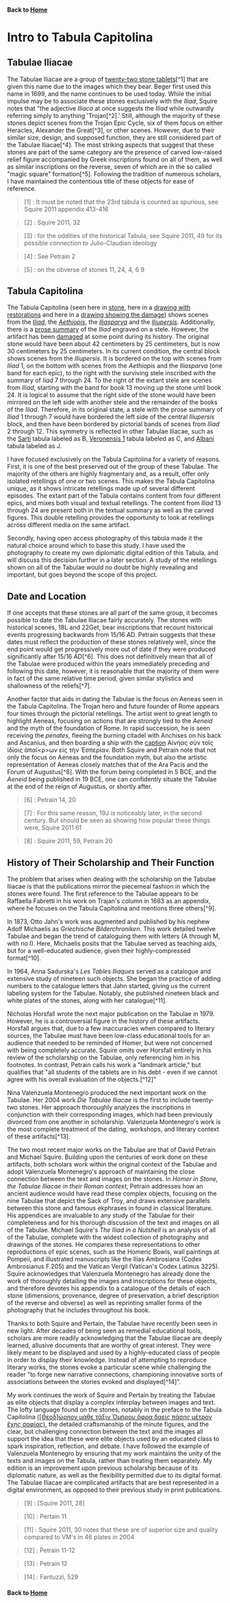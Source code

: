 #### Back to [Home](https://brclar15.github.io/tabulaCapitolina/)

# Intro to Tabula Capitolina

## Tabulae Iliacae

The Tabulae Iliacae are a group of [twenty-two stone tablets](https://github.com/brclar15/tabulaCapitolina/blob/master/tabulae.md)[^1] that are given this name due to the images which they bear. Beger first used this name in 1699, and the name continues to be used today. While the initial impulse may be to associate these stones exclusively with the *Iliad*, Squire notes that "the adjective *Iliaca* at once suggests the *Iliad* while outwardly referring simply to anything 'Trojan[^2].' Still, although the majority of these stones depict scenes from the Trojan Epic Cycle, six of them focus on either Heracles, Alexander the Great[^3], or other scenes. However, due to their similar size, design, and supposed function, they are still considered part of the Tabulae Iliacae[^4]. The most striking aspects that suggest that these stones are part of the same category are the presence of carved low-raised relief figure accompanied by Greek inscriptions found on all of them, as well as similar inscriptions on the reverse, seven of which are in the so called "magic square" formation[^5]. Following the tradition of numerous scholars, I have maintained the contentious title of these objects for ease of reference. 

> [1] : It must be noted that the 23rd tabula is counted as spurious, see Squire 2011 appendix 413-416

> [2] : Squire 2011, 32

> [3] : for the oddities of the historical Tabula, see Squire 2011, 49 for its possible connection to Julio-Claudian ideology 

> [4] : See Petrain 2

> [5] : on the obverse of stones 11, 24, 4, 6 9


## Tabula Capitolina

The Tabula Capitolina (seen here in [stone](http://shot.holycross.edu/eikon/tabulaeiliacae/Capitoline_1.jpg), here in a [drawing with restorations](http://www.mediterranees.net/art_antique/oeuvres/iliaca/images/capitolina1.gif) and here in a [drawing showing the damage](http://shot.holycross.edu/eikon/tabulaeiliacae/jahn1873-page142.jpg)) shows scenes from the [*Iliad*](http://www.homermultitext.org/ict2/?urn=urn:cite:hmt:capimgs.2017a:Capitoline_15@0.6897,0.01215,0.3016,0.9873), the [*Aethiopis*](http://www.homermultitext.org/ict2/?urn=urn:cite:hmt:capimgs.2017a:Capitoline_15@0.03516,0.8409,0.6111,0.09838), the [*Iliasparva*](http://www.homermultitext.org/ict2/?urn=urn:cite:hmt:capimgs.2017a:Capitoline_15@0.03125,0.9103,0.6684,0.08941) and the [*Iliupersis*](http://www.homermultitext.org/ict2/?urn=urn:cite:hmt:capimgs.2017a:Capitoline_15@0.04188,0.09288,0.5927,0.7694). Additionally, there is a [prose summary](http://www.homermultitext.org/ict2/?urn=urn:cite:hmt:capimgs.2017a:Capitoline_15@0.5864,0.1027,0.1278,0.7746) of the *Iliad* engraved on a stele. However, the artifact has been [damaged](http://www.homermultitext.org/ict2/?urn=urn:cite:hmt:capimgs.2017a:Capitoline_15@0.001085,0.001736,0.1706,0.9974) at some point during its history. The original stone would have been about 42 centimeters by 25 centimeters, but is now 30 centimeters by 25 centimeters. In its current condition, the central block shows scenes from the *Iliupersis*. It is bordered on the top with scenes from *Iliad* 1, on the bottom with scenes from the *Aethiopis* and the *Iliasparva* (one band for each epic), to the right with the surviving stele inscribed with the summary of *Iiad* 7 through 24. To the right of the extant stele are scenes from *Iliad*, starting with the band for book 13 moving up the stone until book 24. It is logical to assume that the right side of the stone would have been mirrored on the left side with another stele and the remainder of the books of the *Iliad*. Therefore, in its original state, a stele with the prose summary of *Iliad* 1 through 7 would have bordered the left side of the central *Iliupersis* block, and then have been bordered by pictorial bands of scenes from *Iliad* 2 through 12. This symmetry is reflected in other Tabulae Iliacae, such as the [Sarti](http://shot.holycross.edu/eikon/tabulaeiliacae/jahn1873-page143.jpg) tabula labeled as B, [Veronensis 1](http://shot.holycross.edu/eikon/tabulaeiliacae/jahn1873-page144.jpg) tabula labeled as C, and [Albani](http://shot.holycross.edu/eikon/tabulaeiliacae/jahn1873-page146.jpg) tabula labeled as J. 

I have focused exclusively on the Tabula Capitolina for a variety of reasons. First, it is one of the best preserved out of the group of these Tabulae. The majority of the others are highly fragmentary and, as a result, offer only isolated retellings of one or two scenes. This makes the Tabula Capitolina unique, as it shows intricate retellings made up of several different episodes. The extant part of the Tabula contains content from four different epics, and mixes both visual and textual retellings. The content from *Iliad* 13 through 24 are present both in the textual summary as well as the carved figures. This double retelling provides the opportunity to look at retellings across different media on the same artifact. 

Secondly, having open access photography of this tabula made it the natural choice around which to base this study. I have used the photography to create my own diplomatic digital edition of this Tabula, and will discuss this decision further in a later section. A study of the retellings shown on all of the Tabulae would no doubt be highly revealing and important, but goes beyond the scope of this project. 

## Date and Location

If one accepts that these stones are all part of the same group, it becomes possible to date the Tabulae Iliacae fairly accurately. The stones with historical scenes, 18L and 22Get, bear inscriptions that recount historical events progressing backwards from 15/16 AD. Petrain suggests that these dates must reflect the production of these stones relatively well, since the end point would get progressively more out of date if they were produced significantly after 15/16 AD[^6]. This does not definitively mean that all of the Tabulae were produced within the years immediately preceding and following this date, however, it is reasonable that the majority of them were in fact of the same relative time period, given similar stylistics and shallowness of the reliefs[^7].

Another factor that aids in dating the Tabulae is the focus on Aeneas seen in the Tabula Capitolina. The Trojan hero and future founder of Rome appears four times through the pictorial retellings. The artist went to great length to highlight Aeneas, focusing on actions that are strongly tied to the *Aeneid* and the myth of the foundation of Rome. In rapid succession, he is seen receiving the *penates*, fleeing the burning citadel with Anchises on his back and Ascanius, and then boarding a ship with the [caption](http://www.homermultitext.org/ict2/?urn=urn:cite:hmt:capimgs.2017a:Capitoline_1@0.177,0.8053,0.19,0.032) Αἰνήας σὺν τοῖς ἰδίοις ἀπαί<ρ>ων εἰς τὴν Ἑσπερίαν. Both Squire and Petrain note that not only the focus on Aeneas and the foundation myth, but also the artistic representation of Aeneas closely matches that of the Ara Pacis and the Forum of Augustus[^8]. With the forum being completed in 5 BCE, and the *Aeneid* being published in 19 BCE, one can confidently situate the Tabulae at the end of the reign of Augustus, or shortly after. 

> [6] : Petrain 14, 20

> [7] : For this same reason, 19J is noticeably later, in the second century. But should be seen as showing how popular these things were, Squire 2011 61

> [8] : Squire 2011, 59, Petrain 20

## History of Their Scholarship and Their Function

The problem that arises when dealing with the scholarship on the Tabulae Iliacae is that the publications mirror the piecemeal fashion in which the stones were found. The first reference to the Tabulae appears to be Raffaella Fabretti in his work on Trajan's column in 1683 as an appendix, where he focuses on the Tabula Capitolina and mentions three others[^9]. 

In 1873, Otto Jahn's work was augmented and published by his nephew Adolf Michaelis as *Griechische Bilderchroniken*. This work detailed twelve Tabulae and began the trend of cataloguing them with letters (A through M, with no I). Here, Michaelis posits that the Tabulae served as teaching aids, but for a well-educated audience, given their highly-compressed format[^10]. 

In 1964, Anna Sadurska's *Les Tables Iliaques* served as a catalogue and extensive study of nineteen such objects. She began the practice of adding numbers to the catalogue letters that Jahn started, giving us the current labeling system for the Tabulae. Notably, she published nineteen black and white plates of the stones, along with her catalogue[^11].

Nicholas Horsfall wrote the next major publication on the Tabulae in 1979. However, he is a controversial figure in the history of these artifacts. Horsfall argues that, due to a few inaccuracies when compared to literary sources, the Tabulae must have been low-class educational tools for an audience that needed to be reminded of Homer, but were not concerned with being completely accurate. Squire omits over Horsfall entirely in his review of the scholarship on the Tabulae, only referencing him in his footnotes. In contrast, Petrain calls his work a "landmark article," but qualifies that "all students of the tablets are in his debt - even if we cannot agree with his overall evaluation of the objects.[^12]"

Nina Valenzuela Montenegro produced the next important work on the Tabulae. Her 2004 work *Die Tabulae Iliacae* is the first to include twenty-two stones. Her approach thoroughly analyzes the inscriptions in conjunction with their corresponding images, which had been previously divorced from one another in scholarship. Valenzuela Montenegro's work is the most complete treatment of the dating, workshops, and literary context of these artifacts[^13].

The two most recent major works on the Tabulae are that of David Petrain and Michael Squire. Building upon the centuries of work done on these artifacts, both scholars work within the original context of the Tabulae and adopt Valenzuela Montenegro's approach of maintaining the close connection between the text and images on the stones. In *Homer in Stone, the Tabulae Iliacae in their Roman context*, Petrain addresses how an ancient audience would have read these complex objects, focusing on the nine Tabulae that depict the Sack of Troy, and draws extensive parallels between this stone and famous ekphrases in found in classical literature. His appendices are invaluable to any study of the Tabulae for their completeness and for his thorough discussion of the text and images on all of the Tabulae. Michael Squire's *The Iliad in a Nutshell* is an analysis of all of the Tabulae, complete with the widest collection of photography and drawings of the stones. He compares these representations to other reproductions of epic scenes, such as the Homeric Bowls, wall paintings at Pompeii, and illustrated manuscripts like the Ilias Ambrosiana (Codex Ambrosianus F.205) and the Vatican Vergil (Vatican's Codex Latinus 3225). Squire acknowledges that Valenzuela Montenegro has already done the work of thoroughly detailing the images and inscriptions for these objects, and therefore devotes his appendix to a catalogue of the details of each stone (dimensions, provenance, degree of preservation, a brief description of the reverse and obverse) as well as reprinting smaller forms of the photography that he includes throughout his book. 

Thanks to both Squire and Pertain, the Tabulae have recently been seen in new light. After decades of being seen as remedial educational tools, scholars are more readily acknowledging that the Tabulae Iliacae are deeply learned, allusive documents that are worthy of great interest. They were likely meant to be displayed and used by a highly-educated class of people in order to display their knowledge. Instead of attempting to reproduce literary works, the stones evoke a particular scene while challenging the reader "to forge new narrative connections, championing innovative sorts of associations between the stories evoked and displayed[^14]".  

My work continues the work of Squire and Pertain by treating the Tabulae as elite objects that display a complex interplay between images and text. The lofty language found on the stones, notably in the preface to the Tabula Capitolina [([Θεοδ]ώρηον μάθε τάξιν Ὁμήρου ὄφρα δαεὶς πάσης μέτρον ἔχῃς σοφίας)](http://www.homermultitext.org/ict2/?urn=urn:cite:hmt:capimgs.2017a:Capitoline_1@0.032,0.824,0.694,0.0373), the detailed craftsmanship of the minute figures, and the clear, but challenging connection between the text and the images all support the idea that these were elite objects used by an educated class to spark inspiration, reflection, and debate. I have followed the example of Valenzuela Montenegro by ensuring that my work maintains the unity of the texts and images on the Tabula, rather than treating them separately. My edition is an improvement upon previous scholarship because of its diplomatic nature, as well as the flexibility permitted due to its digital format. The Tabulae Iliacae are complicated artifacts that are best represented in a digital environment, as opposed to their previous study in print publications.



> [9] : [Squire 2011, 28]

> [10] : Pertain 11

> [11] : Squire 2011, 30 notes that these are of superior size and quality compared to VM's in 46 plates in 2004

> [12] : Petrain 11-12

> [13] : Petrain 12

> [14] : Fantuzzi, 529



#### Back to [Home](https://brclar15.github.io/tabulaCapitolina/) 
